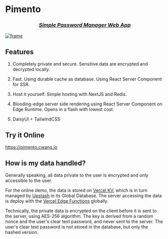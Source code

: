 # Pimento

<h3 align="center">
<i><a href="https://pimento.cwang.io">Simple Password Manager Web App</a></i>
</h3>

[![frame](https://github.com/hanayashiki/pimento/assets/26056783/7f7b9146-20f4-46d0-9ab4-53297ae0762e)](https://pimento.cwang.io)


## Features

1. Completely private and secure. Sensitive data are encrypted and decrypted locally.

2. Fast. Using durable cache as database. Using React Server Component for SSR.

3. Host it yourself. Simple hosting with NextJS and Redis.

4. Blooding-edge server side rendering using React Server Component on Edge Runtime. Opens in a flash with lowest cost.

5. DaisyUI + TailwindCSS

## Try it Online

https://pimento.cwang.io

## How is my data handled?

Generally speaking, all data private to the user is encrypted and only accessible to the user. 

For the online demo, the data is stored on [Vercel KV](https://vercel.com/docs/storage/vercel-kv), which is in turn managed by [Upstash](https://docs.upstash.com/redis/features/globaldatabase) in its Global Database. The server accessing the data is deploy with the [Vercel Edge Functions](https://vercel.com/docs/concepts/functions/edge-functions) globally.

Technically, the private data is encrypted on the client before it is sent to the server, using AES-256 algorithm. The key is derived from a random nonce and the user's clear text password, and never sent to the server. The user's clear text password is not stored in the database, but only the hashed version.

